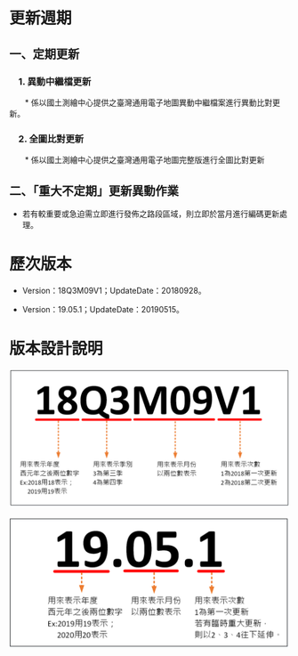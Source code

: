 # 更新週期

## 一、定期更新

### &emsp;1. 異動中繼檔更新

&emsp;&emsp;* 係以國土測繪中心提供之臺灣通用電子地圖異動中繼檔案進行異動比對更新。

### &emsp;2. 全圖比對更新

&emsp;&emsp;* 係以國土測繪中心提供之臺灣通用電子地圖完整版進行全圖比對更新

## 二、「重大不定期」更新異動作業

* 若有較重要或急迫需立即進行發佈之路段區域，則立即於當月進行編碼更新處理。

# 歷次版本

* Version：18Q3M09V1；UpdateDate：20180928。

* Version：19.05.1；UpdateDate：20190515。

# 版本設計說明

![](Pic/001.png)

![](Pic/002.png)
